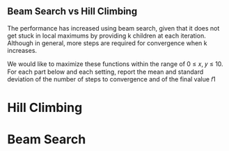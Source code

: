 ## Beam Search vs Hill Climbing
The performance has increased using beam search, given that it does not get stuck in local maximums by providing k children at each iteration. Although in general, more steps are required for convergence when k
increases. 


We would like to maximize these functions within the range of 0 ≤ 𝑥, 𝑦 ≤ 10. For each part below and each setting,
report the mean and standard deviation of the number of steps to convergence and of the final value 𝑓1

# Hill Climbing


# Beam Search

         
